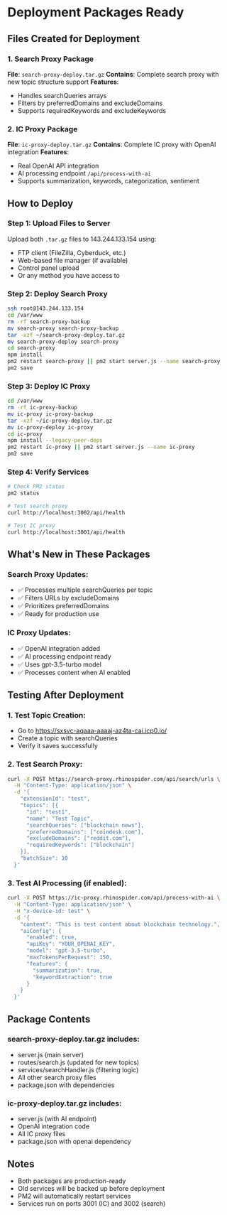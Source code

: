 # Deployment Packages Ready

## Files Created for Deployment

### 1. Search Proxy Package
**File**: `search-proxy-deploy.tar.gz`
**Contains**: Complete search proxy with new topic structure support
**Features**:
- Handles searchQueries arrays
- Filters by preferredDomains and excludeDomains
- Supports requiredKeywords and excludeKeywords

### 2. IC Proxy Package
**File**: `ic-proxy-deploy.tar.gz`
**Contains**: Complete IC proxy with OpenAI integration
**Features**:
- Real OpenAI API integration
- AI processing endpoint `/api/process-with-ai`
- Supports summarization, keywords, categorization, sentiment

## How to Deploy

### Step 1: Upload Files to Server
Upload both `.tar.gz` files to 143.244.133.154 using:
- FTP client (FileZilla, Cyberduck, etc.)
- Web-based file manager (if available)
- Control panel upload
- Or any method you have access to

### Step 2: Deploy Search Proxy
```bash
ssh root@143.244.133.154
cd /var/www
rm -rf search-proxy-backup
mv search-proxy search-proxy-backup
tar -xzf ~/search-proxy-deploy.tar.gz
mv search-proxy-deploy search-proxy
cd search-proxy
npm install
pm2 restart search-proxy || pm2 start server.js --name search-proxy
pm2 save
```

### Step 3: Deploy IC Proxy
```bash
cd /var/www
rm -rf ic-proxy-backup
mv ic-proxy ic-proxy-backup
tar -xzf ~/ic-proxy-deploy.tar.gz
mv ic-proxy-deploy ic-proxy
cd ic-proxy
npm install --legacy-peer-deps
pm2 restart ic-proxy || pm2 start server.js --name ic-proxy
pm2 save
```

### Step 4: Verify Services
```bash
# Check PM2 status
pm2 status

# Test search proxy
curl http://localhost:3002/api/health

# Test IC proxy
curl http://localhost:3001/api/health
```

## What's New in These Packages

### Search Proxy Updates:
- ✅ Processes multiple searchQueries per topic
- ✅ Filters URLs by excludeDomains
- ✅ Prioritizes preferredDomains
- ✅ Ready for production use

### IC Proxy Updates:
- ✅ OpenAI integration added
- ✅ AI processing endpoint ready
- ✅ Uses gpt-3.5-turbo model
- ✅ Processes content when AI enabled

## Testing After Deployment

### 1. Test Topic Creation:
- Go to https://sxsvc-aqaaa-aaaaj-az4ta-cai.icp0.io/
- Create a topic with searchQueries
- Verify it saves successfully

### 2. Test Search Proxy:
```bash
curl -X POST https://search-proxy.rhinospider.com/api/search/urls \
  -H "Content-Type: application/json" \
  -d '{
    "extensionId": "test",
    "topics": [{
      "id": "test1",
      "name": "Test Topic",
      "searchQueries": ["blockchain news"],
      "preferredDomains": ["coindesk.com"],
      "excludeDomains": ["reddit.com"],
      "requiredKeywords": ["blockchain"]
    }],
    "batchSize": 10
  }'
```

### 3. Test AI Processing (if enabled):
```bash
curl -X POST https://ic-proxy.rhinospider.com/api/process-with-ai \
  -H "Content-Type: application/json" \
  -H "x-device-id: test" \
  -d '{
    "content": "This is test content about blockchain technology.",
    "aiConfig": {
      "enabled": true,
      "apiKey": "YOUR_OPENAI_KEY",
      "model": "gpt-3.5-turbo",
      "maxTokensPerRequest": 150,
      "features": {
        "summarization": true,
        "keywordExtraction": true
      }
    }
  }'
```

## Package Contents

### search-proxy-deploy.tar.gz includes:
- server.js (main server)
- routes/search.js (updated for new topics)
- services/searchHandler.js (filtering logic)
- All other search proxy files
- package.json with dependencies

### ic-proxy-deploy.tar.gz includes:
- server.js (with AI endpoint)
- OpenAI integration code
- All IC proxy files
- package.json with openai dependency

## Notes
- Both packages are production-ready
- Old services will be backed up before deployment
- PM2 will automatically restart services
- Services run on ports 3001 (IC) and 3002 (search)